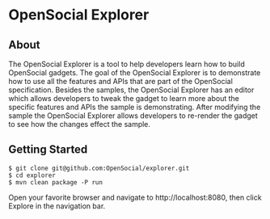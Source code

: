 OpenSocial Explorer
========

About
-------------

The OpenSocial Explorer is a tool to help developers learn how to build OpenSocial gadgets.  The goal of the OpenSocial Explorer is to demonstrate how to use all the features and APIs that are part of the OpenSocial specification.  Besides the samples, the OpenSocial Explorer has an editor which allows developers to tweak the gadget to learn more about the specific features and APIs the sample is demonstrating.  After modifying the sample the OpenSocial Explorer allows developers to re-render the gadget to see how the changes effect the sample.

Getting Started
-------------

    $ git clone git@github.com:OpenSocial/explorer.git
    $ cd explorer
    $ mvn clean package -P run

Open your favorite browser and navigate to http://localhost:8080, then click Explore in the navigation bar.